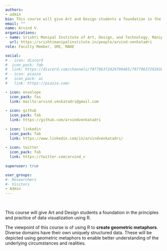 ```yaml
---
authors:
- admin
bio: This course will give Art and Design students a foundation in the principles and practice of data visualization using R.
email: ""
name: Arvind V.
organizations:
- name: Srishti Manipal Institute of Art, Design, and Technology, Manipal Academy of Higher Education
  url: https://srishtimanipalinstitute.in/people/arvind-venkatadri
role: Faculty Member, SMI, MAHE

social:
# - icon: discord
#  icon_pack: fab
#  link: https://discord.com/channels/797796372429799465/797796372929183765
# - icon: piazza
#   icon_pack: ai
#   link: https://piazza.com/

- icon: envelope
  icon_pack: fas
  link: mailto:arvind.venkatadri@gmail.com
  
- icon: github
  icon_pack: fab
  link: https://github.com/arvindvenkatadri
  
- icon: linkedin
  icon_pack: fab
  link: https://www.linkedin.com/in/arvindvenkatadri/
  
- icon: twitter
  icon_pack: fab
  link: https://twitter.com/arvind_v
  
superuser: true

user_groups:
#- Researchers
#- Visitors
- Admin
---
```


<br>

This course will give Art and Design students a foundation in the principles and practice of data visualization using R.

The viewpoint of this course is of using R to **create geometric metaphors**. Diverse domains have their own uniquely structured data. These will be depicted using geometric metaphors to enable better understanding of the underlying circumstances and realities.
